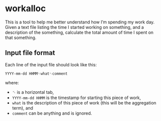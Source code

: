 # workalloc

This is a tool to help me better understand how I’m spending my work day.  Given a text file listing the time I started working on something, and a description of the something, calculate the total amount of time I spent on that something.

## Input file format

Each line of the input file should look like this:

    YYYY-mm-dd HHMM␉what␉comment

where:

* ␉ is a horizontal tab,
* `YYYY-mm-dd HHMM` is the timestamp for starting this piece of work,
* `what` is the description of this piece of work (this will be the aggregation term), and
* `comment` can be anything and is ignored.
